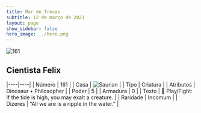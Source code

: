 ```yaml
---
title: Mar de Trevas
subtitle: 12 de março de 2021
layout: page
show_sidebar: false
hero_image: ../hero.png
---
```


![161](https://cdn.keyforgegame.com/media/card_front/pt/496_161_W8R2JQ2JC3RC_pt.png)

## Cientista Felix

|----|----|
| Número | 161 |
| Casa | ![Saurian](https://archonarcana.com/images/thumb/9/9e/Saurian_P.png/22px-Saurian_P.png "Sauro") |
| Tipo | Criatura |
| Atributos | Dinosaur • Philosopher |
| Poder | 5 |
| Armadura | 0 |
| Texto |  Play/Fight: If the tide is high, you may exalt a creature. |
| Raridade | Incomum |
| Dizeres | “All we are is a ripple in the water.” |
